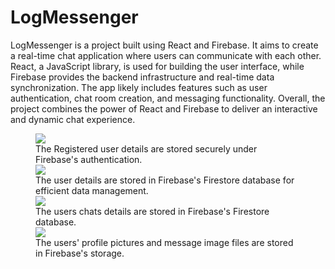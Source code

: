 # LogMessenger
LogMessenger is a project built using React and Firebase. It aims to create a real-time chat application where users can communicate with each other. React, a JavaScript library, is used for building the user interface, while Firebase provides the backend infrastructure and real-time data synchronization. The app likely includes features such as user authentication, chat room creation, and messaging functionality. Overall, the project combines the power of React and Firebase to deliver an interactive and dynamic chat experience.
<figure>
  <img src="https://github.com/bandimeghana/LogMessenger/assets/76590483/8d8ab511-2c6d-4173-91cd-5d2690ae5806">
  <figcaption>The Registered user details are stored securely under Firebase's authentication.</figcaption>

  <img src="https://github.com/bandimeghana/LogMessenger/assets/76590483/3cdc820c-baac-46a8-987e-da6006dcca29">
  <figcaption>The user details are stored in Firebase's Firestore database for efficient data management.</figcaption>

  <img src="https://github.com/bandimeghana/LogMessenger/assets/76590483/1c58398c-211c-4253-8f81-23ddbe2e723d">
  <figcaption>The users chats details are stored in Firebase's Firestore database.</figcaption>

  <img src="https://github.com/bandimeghana/LogMessenger/assets/76590483/45d9bad8-15dd-4b51-9aa1-1f4ae4e1e914">
  <figcaption>The users' profile pictures and message image files are stored in Firebase's storage.</figcaption>
</figure>
